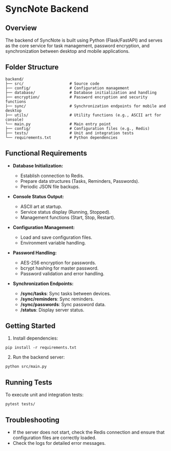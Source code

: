 # SyncNote Backend

## Overview
The backend of SyncNote is built using Python (Flask/FastAPI) and serves as the core service for task management, password encryption, and synchronization between desktop and mobile applications.

## Folder Structure
```
backend/  
├── src/                    # Source code  
├── config/                 # Configuration management  
├── database/               # Database initialization and handling  
├── encryption/             # Password encryption and security functions  
├── sync/                   # Synchronization endpoints for mobile and desktop  
├── utils/                  # Utility functions (e.g., ASCII art for console)  
└── main.py                 # Main entry point  
├── config/                 # Configuration files (e.g., Redis)  
├── tests/                  # Unit and integration tests  
└── requirements.txt        # Python dependencies
```

## Functional Requirements
- **Database Initialization:**
  - Establish connection to Redis.
  - Prepare data structures (Tasks, Reminders, Passwords).
  - Periodic JSON file backups.

- **Console Status Output:**
  - ASCII art at startup.
  - Service status display (Running, Stopped).
  - Management functions (Start, Stop, Restart).

- **Configuration Management:**
  - Load and save configuration files.
  - Environment variable handling.

- **Password Handling:**
  - AES-256 encryption for passwords.
  - bcrypt hashing for master password.
  - Password validation and error handling.

- **Synchronization Endpoints:**
  - **/sync/tasks**: Sync tasks between devices.
  - **/sync/reminders**: Sync reminders.
  - **/sync/passwords**: Sync password data.
  - **/status**: Display server status.

## Getting Started
1. Install dependencies:
```
pip install -r requirements.txt
```
2. Run the backend server:
```
python src/main.py
```

## Running Tests
To execute unit and integration tests:
```
pytest tests/
```

## Troubleshooting
- If the server does not start, check the Redis connection and ensure that configuration files are correctly loaded.
- Check the logs for detailed error messages.


